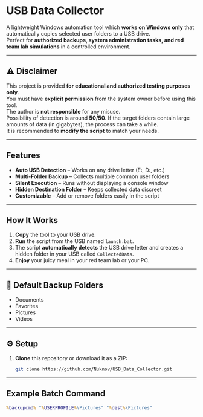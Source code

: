 # USB Data Collector

A lightweight Windows automation tool which **works on Windows only** that automatically copies selected user folders to a USB drive.  
Perfect for **authorized backups, system administration tasks, and red team lab simulations** in a controlled environment.

---

## ⚠️ Disclaimer

This project is provided **for educational and authorized testing purposes only**.  
You must have **explicit permission** from the system owner before using this tool.  
The author is **not responsible** for any misuse.  
Possibility of detection is around **50/50**. If the target folders contain large amounts of data (in gigabytes), the process can take a while.  
It is recommended to **modify the script** to match your needs.

---

## Features
- **Auto USB Detection** – Works on any drive letter (E:, D:, etc.)
- **Multi-Folder Backup** – Collects multiple common user folders
- **Silent Execution** – Runs without displaying a console window
- **Hidden Destination Folder** – Keeps collected data discreet
- **Customizable** – Add or remove folders easily in the script

---

## How It Works
1. **Copy** the tool to your USB drive.
2. **Run** the script from the USB named `launch.bat`.
3. The script **automatically detects** the USB drive letter and creates a hidden folder in your USB called `CollectedData`.
4. **Enjoy** your juicy meal in your red team lab or your PC.

---

## 📂 Default Backup Folders
- Documents
- Favorites
- Pictures
- Videos

---

## ⚙️ Setup
1. **Clone** this repository or download it as a ZIP:
   ```bash
   git clone https://github.com/Nuknov/USB_Data_Collector.git

---

## Example Batch Command
```bat
%backupcmd% "%USERPROFILE%\Pictures" "%dest%\Pictures"

